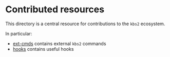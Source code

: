 Contributed resources
=====================

This directory is a central resource for contributions to the `kbs2` ecosystem.

In particular:

* [ext-cmds](ext-cmds/) contains external `kbs2` commands
* [hooks](hooks/) contains useful hooks
